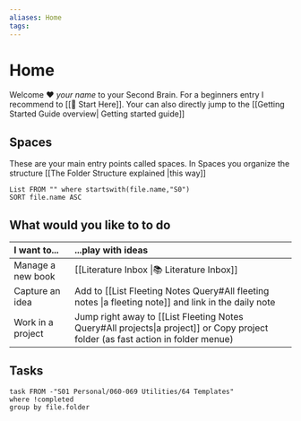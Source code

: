 ```yaml
---
aliases: Home
tags: 
---
```

# Home

Welcome ♥️ *your name* to your Second Brain.
For a beginners entry I recommend to [[🌱 Start Here]]. Your can also directly jump to the [[Getting Started Guide overview| Getting started guide]]

## Spaces
These are your main entry points called spaces. In Spaces you organize the structure [[The Folder Structure explained |this way]]
``` dataview
List FROM "" where startswith(file.name,"S0")  
SORT file.name ASC
```
## What would you like to to do

| I want to...      | ...play with ideas                                                                                                        |
|:----------------- |:------------------------------------------------------------------------------------------------------------------------- |
| Manage a new book | [[Literature Inbox \|📚 Literature Inbox]]                                                                                |
| Capture an idea   | Add to [[List Fleeting Notes Query#All fleeting notes \|a fleeting note]] and link in the daily note |
| Work in a project | Jump right away to [[List Fleeting Notes Query#All projects\|a project]] or Copy project folder (as fast action in folder menue)                                                 |                  |                                                                                                                           |

## Tasks
``` dataview
task FROM -"S01 Personal/060-069 Utilities/64 Templates"
where !completed
group by file.folder
```
